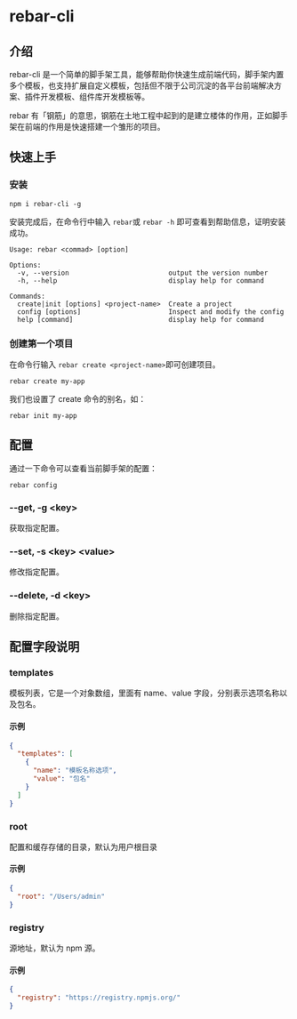 # rebar-cli

## 介绍

rebar-cli 是一个简单的脚手架工具，能够帮助你快速生成前端代码，脚手架内置多个模板，也支持扩展自定义模板，包括但不限于公司沉淀的各平台前端解决方案、插件开发模板、组件库开发模板等。

rebar 有「钢筋」的意思，钢筋在土地工程中起到的是建立楼体的作用，正如脚手架在前端的作用是快速搭建一个雏形的项目。

## 快速上手

### 安装

```shell
npm i rebar-cli -g
```

安装完成后，在命令行中输入 `rebar`或 `rebar -h` 即可查看到帮助信息，证明安装成功。

```shell
Usage: rebar <commad> [option]

Options:
  -v, --version                         output the version number
  -h, --help                            display help for command

Commands:
  create|init [options] <project-name>  Create a project
  config [options]                      Inspect and modify the config
  help [command]                        display help for command
```

### 创建第一个项目

在命令行输入 `rebar create <project-name>`即可创建项目。

```shell
rebar create my-app
```

我们也设置了 create 命令的别名，如：

```shell
rebar init my-app
```

## 配置

通过一下命令可以查看当前脚手架的配置：

```
rebar config
```

### --get, -g \<key>

获取指定配置。

### --set, -s \<key> \<value>

修改指定配置。

### --delete, -d \<key>

删除指定配置。

## 配置字段说明

### templates

模板列表，它是一个对象数组，里面有 name、value 字段，分别表示选项名称以及包名。

#### 示例

```json
{
  "templates": [
    {
      "name": "模板名称选项",
      "value": "包名"
    }
  ]
}
```

### root

配置和缓存存储的目录，默认为用户根目录

#### 示例

```json
{
  "root": "/Users/admin"
}
```

### registry

源地址，默认为 npm 源。

#### 示例

```json
{
  "registry": "https://registry.npmjs.org/"
}
```

